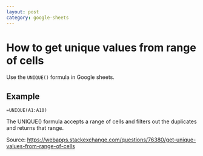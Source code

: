 ```yaml
---
layout: post
category: google-sheets
---
```

# How to get unique values from range of cells

Use the `UNIQUE()` formula in Google sheets.

## Example
`=UNIQUE(A1:A10)`

The UNIQUE() formula accepts a range of cells and filters out the duplicates and returns that range.

Source: https://webapps.stackexchange.com/questions/76380/get-unique-values-from-range-of-cells
